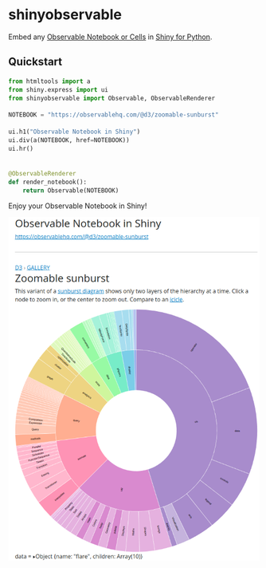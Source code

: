# shinyobservable

Embed any [Observable Notebook or Cells](https://observablehq.com/) in [Shiny for Python](https://shiny.posit.co/py/).

## Quickstart

```python
from htmltools import a
from shiny.express import ui
from shinyobservable import Observable, ObservableRenderer

NOTEBOOK = "https://observablehq.com/@d3/zoomable-sunburst"

ui.h1("Observable Notebook in Shiny")
ui.div(a(NOTEBOOK, href=NOTEBOOK))
ui.hr()


@ObservableRenderer
def render_notebook():
    return Observable(NOTEBOOK)
```

Enjoy your Observable Notebook in Shiny!

![](docs/images/complete-notebook.png)